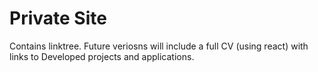 # Private Site
Contains linktree. 
Future veriosns will include a full CV (using react) with links to Developed projects and applications.
